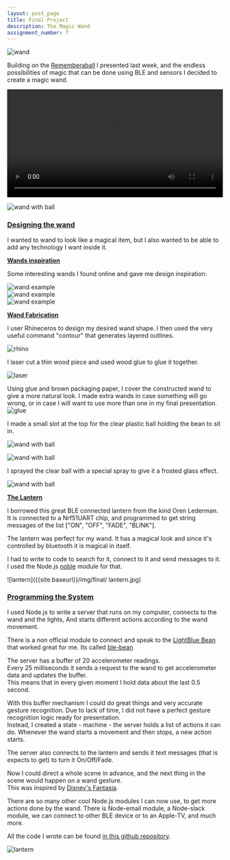 ```yaml
---
layout: post_page
title: Final Project
description: The Magic Wand
assignment_number: 7
---
```


![wand]({{site.baseurl}}/img/final/wands3.jpg)


Building on the [Rememberaball](http://jasrub.github.io/indistinguishableFrom-MAS.s65/remeberaball.html) I presented last week, and the endless possibilities of magic that can be done using BLE and sensors I decided to create a magic wand.

<div align="center">
<video width="100%" controls>
  <source src="{{site.baseurl}}/img/final/jasminMagic2.mov" type="video/mov">
  <source src="{{site.baseurl}}/img/final/jasminMagic2..mp4" type="video/mp4">
Your browser does not support the video tag.
</video>
</div>

![wand with ball]({{site.baseurl}}/img/final/wands.jpg) 

### <u> Designing the wand </u>
I wanted to wand to look like a magical item, but I also wanted to be able to add any technology I want inside it.  

<b><u> Wands inspiration </u></b>

Some interesting wands I found online and gave me design inspiration: 

![wand example]({{site.baseurl}}/img/final/wand_example.jpg)  
![wand example]({{site.baseurl}}/img/final/wand_example2.jpg)  
![wand example]({{site.baseurl}}/img/final/wand_example3.jpg)  

<b><u> Wand Fabrication </u></b>

I user Rhineceros to design my desired wand shape.
I then used the very useful command "contour" that generates layered outlines.

![rhino]({{site.baseurl}}/img/final/rhino.png)  

I laser cut a thin wood piece and used wood glue to glue it together.

![laser]({{site.baseurl}}/img/final/laser_cut.jpg)  

Using glue and brown packaging paper, I cover the constructed wand to give a more natural look.
I made extra wands in case something will go wrong, or in case I will want to use more than one in my final presentation.
![glue]({{site.baseurl}}/img/final/glue.jpg) 

I made a small slot at the top for the clear plastic ball holding the bean to sit in.

![wand with ball]({{site.baseurl}}/img/final/wand_slot.jpg) 

![wand with ball]({{site.baseurl}}/img/final/blue_bean.jpg) 

I sprayed the clear ball with a special spray to give it a frosted glass effect.

![wand with ball]({{site.baseurl}}/img/final/wands2.jpg) 

<b><u> The Lantern </u></b>

I borrowed this great BLE connected lantern from the kind Oren Lederman.
It is connected to a Nrf51UART chip, and programmed to get string messages of the list ["ON", "OFF", "FADE", "BLINK"].  

The lantern was perfect for my wand. It has a magical look and since it's controlled by bluetooth it is magical in itself.

I had to write to code to search for it, connect to it and send messages to it. I used the Node.js [noble](https://github.com/sandeepmistry/noble) module for that.

![lantern]({{site.baseurl}}/img/final/ lantern.jpg) 

  
  

### <u> Programming the System </u>

I used Node.js to write a server that runs on my computer, connects to the wand and the lights,
And starts different actions according to the wand movement.

There is a non official module to connect and speak to the [LightBlue Bean](https://punchthrough.com/bean) that worked great for me. Its called [ble-bean](https://www.npmjs.com/package/ble-bean)

The server has a buffer of 20 accelerometer readings.  
Every 25 milliseconds it sends a request to the wand to get accelerometer data and updates the buffer.  
This means that in every given moment I hold data about the last 0.5 second.  

With this buffer mechanism I could do great things and very accurate gesture recognition.
Due to lack of time, I did not have a perfect gesture recognition logic ready for presentation.  
Instead, I created a state - machine - the server holds a list of actions it can do. Whenever the wand starts a movement and then stops, a new action starts.

The server also connects to the lantern and sends it text messages (that is expects to get) to turn it On/Off/Fade.

Now I could direct a whole scene in advance, and the next thing in the scene would happen on a wand gesture.  
This was inspired by [Disney's Fantasia](https://en.wikipedia.org/wiki/Fantasia_(1940_film)).

There are so many other cool Node.js modules I can now use, to get more actions done by the wand.
There is Node-email module, a Node-slack module, we can connect to other BLE device or to an Apple-TV, and much more.

All the code I wrote can be found [in this github repository](https://github.com/jasrub/LightBlue-Bean-magic-wand).

![lantern]({{site.baseurl}}/img/final/lantern2.jpg) 




